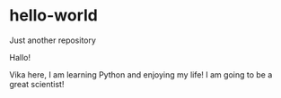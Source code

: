 # hello-world
Just another repository

Hallo!

Vika here, I am learning Python and enjoying my life!
I am going to be a great scientist! 
